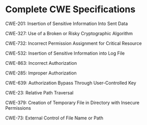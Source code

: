 

# Complete CWE Specifications

CWE-201: Insertion of Sensitive Information Into Sent Data

CWE-327: Use of a Broken or Risky Cryptographic Algorithm

CWE-732: Incorrect Permission Assignment for Critical Resource

CWE-532: Insertion of Sensitive Information into Log File

CWE-863: Incorrect Authorization

CWE-285: Improper Authorization

CWE-639: Authorization Bypass Through User-Controlled Key

CWE-23: Relative Path Traversal

CWE-379: Creation of Temporary File in Directory with Insecure Permissions

CWE-73: External Control of File Name or Path